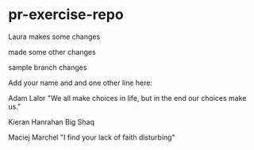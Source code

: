 # pr-exercise-repo

Laura makes some changes

made some other changes

sample branch changes

Add your name and and one other line here:




Adam Lalor
"We all make choices in life, but in the end our choices make us." 

Kieran Hanrahan
Big Shaq


Maciej Marchel
"I find your lack of faith disturbing"

